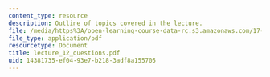```yaml
---
content_type: resource
description: Outline of topics covered in the lecture.
file: /media/https%3A/open-learning-course-data-rc.s3.amazonaws.com/17-196-globalization-fall-2005/14381735ef0493e7b2183adf8a155705_lecture_12_questions.pdf
file_type: application/pdf
resourcetype: Document
title: lecture_12_questions.pdf
uid: 14381735-ef04-93e7-b218-3adf8a155705
---
```

